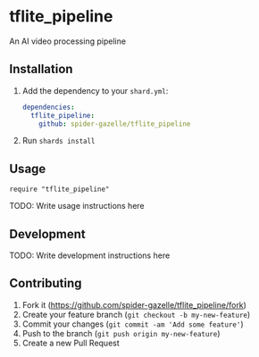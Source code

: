 # tflite_pipeline

An AI video processing pipeline

## Installation

1. Add the dependency to your `shard.yml`:

   ```yaml
   dependencies:
     tflite_pipeline:
       github: spider-gazelle/tflite_pipeline
   ```

2. Run `shards install`

## Usage

```crystal
require "tflite_pipeline"
```

TODO: Write usage instructions here

## Development

TODO: Write development instructions here

## Contributing

1. Fork it (<https://github.com/spider-gazelle/tflite_pipeline/fork>)
2. Create your feature branch (`git checkout -b my-new-feature`)
3. Commit your changes (`git commit -am 'Add some feature'`)
4. Push to the branch (`git push origin my-new-feature`)
5. Create a new Pull Request
